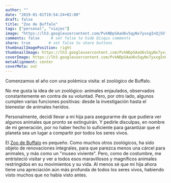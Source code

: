 ```yaml
---
author: ""
date: "2019-01-01T19:54:24+02:00"
draft: false
title: "Zoo de Buffalo"
tags: ["personal", "viajes"]
image: "https://lh3.googleusercontent.com/PvkNDpSAaU6v5qyNx7yxxgInQjShTMXXEWN3jsE3Mv1XP_LeWvLvJi4iXYNuWnqiXBrX1eVBiE_kkTo_QDjZUiNhpy4AIgd8EYLqkYB7cfzqoexlUJVuurKXwAHNt02lmYopAAwyUhU=w1920-h1080"
comments: false     # set false to hide Disqus comments
share: true        # set false to share buttons
thumbnailImagePosition: right
thumbnailImage: https://lh3.googleusercontent.com/PvkNDpSAaU6v5qyNx7yxxgInQjShTMXXEWN3jsE3Mv1XP_LeWvLvJi4iXYNuWnqiXBrX1eVBiE_kkTo_QDjZUiNhpy4AIgd8EYLqkYB7cfzqoexlUJVuurKXwAHNt02lmYopAAwyUhU=w1920-h1080
coverImage: https://lh3.googleusercontent.com/PvkNDpSAaU6v5qyNx7yxxgInQjShTMXXEWN3jsE3Mv1XP_LeWvLvJi4iXYNuWnqiXBrX1eVBiE_kkTo_QDjZUiNhpy4AIgd8EYLqkYB7cfzqoexlUJVuurKXwAHNt02lmYopAAwyUhU=w1920-h1080
metaAlignment: center
coverMeta: out
---
```


Comenzamos el año con una polémica visita: el zoológico de Buffalo.

<!--more-->

No me gusta la idea de un zoológico: animales enjaulados, observados constantemente en contra de su voluntad. Pero, por otro lado, algunos cumplen varias funciones positivas: desde la investigación hasta el bienestar de animales heridos.

Personalmente, decidí llevar a mi hija para asegurarme de que pudiera ver algunos animales que pronto se extinguirán. Y pedirle disculpas, en nombre de mi generación, por no haber hecho lo suficiente para garantizar que el planeta sea un lugar a compartir por todos los seres vivos.

El [Zoo de Buffalo](https://buffalozoo.org/) es pequeño. Como muchos otros zoológicos, ha sido objeto de renovaciones integrales, para que parezca menos una cárcel para animales, y más como un "museo viviente". Pero, como de costumbre, me entristeció visitar y ver a todos esos maravillosos y magníficos animales restringidos en su movimientos y su vida. Al menos sé que mi hija ahora tiene una apreciación aún más profunda de todos los seres vivos, habiendo visto muchos que no había visto antes.

<script src="https://cdn.jsdelivr.net/npm/publicalbum@latest/dist/pa-embed-player.min.js" async></script>
<div class="pa-embed-player" style="width:100%; height:480px; display:none;"
  data-link="https://photos.app.goo.gl/zhEYoFAV2JUfh2BY6"
  data-title="151 new photos by Jorge Cortell">
  <img data-src="https://lh3.googleusercontent.com/M16jD5h_t8UzZkH3khM1t2-2S6qQWVUG8Ds3eFxeeb9aS4srH-GpiNYi_D7IFjs7-jMhiuc13xX4TVWB-S0WfLXtsOVKCWp4kbppIxleU9fANEvwBbvtOPexNkChQyZ8vHlgOA5CMYw=w1920-h1080" src="" alt="" />
  <img data-src="https://lh3.googleusercontent.com/pEmRgEOCEAdVlVliblIDv9nrCWDbef5joEIXcm9La-tWQUBJoLfQOV3BNCivMP8FvNUYAw4xH0mVKxqFXWsEVPDIelu1xjulKT9Uvi9HgLXxgdZDkjA4lBLBp-K221aZu0tD1PWaS1c=w1920-h1080" src="" alt="" />
  <img data-src="https://lh3.googleusercontent.com/g0dx5WOAlXJD5jrTLC4vMz-tj3LDT-mtAe9uuzPoCiUCP6OgTJPLFhiC1Ka45KS7sgMLVj_QK2xVj6n4fOakId2em2Lhr7Hzl7IJbr_j45BvhQuOhbmv_HZxS0sTNYiydq6kbP9hXB8=w1920-h1080" src="" alt="" />
  <img data-src="https://lh3.googleusercontent.com/ijFlXcswkVNTtuq5hB8TL3cy7K4F20D6trG_yA2LaTaQiBMSZrTy2uYmDrGOuphrsjVYFyBcYqrUcXQd5Kq3egZ5uYtl5un5TkUiQCQLj3a7Z55zusKp1-Tbas40HgxKB5VcLB8987s=w1920-h1080" src="" alt="" />
  <img data-src="https://lh3.googleusercontent.com/uMhrBRhMH5ZqjJPi5C9qy_rBG7eCFlaGYwsHOEGEkCBOSAY3wtHSvO6Q0LUDvhA_iFBxUIbxXoVjlWkLg-W8xLmieH5chNC2kgJLDea-Goh5tKtrj0bpmJxvSnrJb2rumO12YozjJ7I=w1920-h1080" src="" alt="" />
  <img data-src="https://lh3.googleusercontent.com/Fm1ZzcgubY0zsfVUjGyDP3XAD9nXSGxZGd04Jb4azx35FnqjSAWS74f_Y5RLq7sj6vtzlha4cUhr7VDrLwv3UAkRnbRpxpzUUj6vriaF7-PaEJrSQjrJdl0gdyNIKszz-Gf8o1aNuao=w1920-h1080" src="" alt="" />
  <img data-src="https://lh3.googleusercontent.com/XOcP_wbPaZcjjNcGdbdTdlaPRZbKWSiAWkrC2xk-QPl9nplkzypJwY1IgEMca02szo-TCiJA38E04egLDHFPm4CxrgC006EOsxz-u9NP4G5orZfV-3CJDJ8CS4LGV-Es_ryMzb9DvqY=w1920-h1080" src="" alt="" />
  <img data-src="https://lh3.googleusercontent.com/rGopaW8tzTIhU7r0wi44xhpPY2wZaMLhrT3ehFG_cinPlh-PsqNWkcQlBKkeD9Wgw62T864hWHU_5tsz5jRZlOTyIUk4d2ojzz9rrEVfDjcrsTCPbAGcgjzNHPDitzL8OVX6883D80I=w1920-h1080" src="" alt="" />
  <img data-src="https://lh3.googleusercontent.com/fAklon5nsodSu451oikRR7VXPrNlUQlWsTGHmYS-BUkdCU0GZ_2tkMpc_wrsvJv3uNphmh3MvHjWwKrNa7vPinrZEdh3DDCi8FvT-vOxP8JY7BhzAU2gwwUa49C0g00ogRYW0gwRG9g=w1920-h1080" src="" alt="" />
  <img data-src="https://lh3.googleusercontent.com/yJu6PVaO8pWrv4UXqCpJdHC6-GKeBB-EmHjugNDC5prriNvZJMRuDwcXJOBjDOrkCxkaxfFJhluyVPuycq7gRGhu7mHbQ7vFusACYdGrx3Rekg-Xfwk-i8y5bxzmkDgB-NYBghE3fAM=w1920-h1080" src="" alt="" />
  <img data-src="https://lh3.googleusercontent.com/SW3JCVFrBTNZbFXRwJD1ksxybVEpCrSGOPTG_roAsLtvbHZ_5gs_QUcyiB6alrXsrfadbXs9oNa1Yp-VWrF_xs6Y9Zi3mCTBh-AdaUaA8fWJWNsfJkdRidz46nBZ2dDY7r-Is0QGQFc=w1920-h1080" src="" alt="" />
  <img data-src="https://lh3.googleusercontent.com/EpNabRgVbVyXFUBACbNCjUftw0IcSaXyqmvX8Dfe37MUlCmL1V52_vJlr-lkT8qZpI6bSAoKK1qjdff09H2EV3Ask7MerBubokZ2GffoTYdU0_SFCSbmlJQbgXQf-TmpADFD5iHJTMY=w1920-h1080" src="" alt="" />
  <img data-src="https://lh3.googleusercontent.com/xuzIAfvRiNqkQsjjRd-RrUFB3L11HvMmrADmhm0_AqDvw-nGXWKP6xGQO7XAuo1hE3JtLru6RpG1D728mLIaNgGejOUQEScAgtrACYzRwj3u77p3ikvXBT7UK0uhutw2PaqfeOsbzD4=w1920-h1080" src="" alt="" />
  <img data-src="https://lh3.googleusercontent.com/whIKJtKhmotdd_MdlA-lZoGbN2llJx6Hh3MdgiuSlHSP4n_PQXek9lFbatqJhzvlPgBxU8efXbpHzjKTMU_4BPxBnkHfROS8SatVAxC41Hmh1xP15fvAyf4xBpMVWlPsBQSp_Xyjtao=w1920-h1080" src="" alt="" />
  <img data-src="https://lh3.googleusercontent.com/cKXRiOKA5QoJL8MB90yrMsM0fOY7128yzG3cbCra3kNCk7EnbfzWMAJ2j5U7VbOSPMQMDZBwMY-zVgOKboizA2Y7HoWCwcdqTmBG1MzbOr1GoitsyawD2sDsNYgG0UICvZBGu1GOY_c=w1920-h1080" src="" alt="" />
  <img data-src="https://lh3.googleusercontent.com/sPiW2qd7jReoj88jE1_2SEyLXEYLGop54KXoUdoozYUa2iC2r-5_eMZhsSUY_tQsYMKR5LdTMcFQcZLR2GYlIRw8nljsnXxK8N15X1F10IDfjPB7XdzrUVlEreRpakktjExRODTTfKg=w1920-h1080" src="" alt="" />
  <img data-src="https://lh3.googleusercontent.com/gyrwEqML2HG083oOPp1YjJT00C_La4lmaSMF8Vy66BIDm4t44OiSUx0LO_bHgjHuCpI7ZYqr_bLz9REleATk-gCi_N51QVgwcCyE_YhjqBAZlczQvP2uhj4UOQnKMc1LS9MOomLQQ4M=w1920-h1080" src="" alt="" />
  <img data-src="https://lh3.googleusercontent.com/3zUXJkeHCDxO6dnNvhS450HQyDEPvjFm94uTGdigtbNWm6wS-ghCFA9063_gfVWYWlIc-C6o70UdEBfSzz0_N70ihchVHkC8z_OqJ4qPcIptPaKVX23e-UGZqlRfU1AB54MRmB_5aIU=w1920-h1080" src="" alt="" />
  <img data-src="https://lh3.googleusercontent.com/unETvLBXidnx9cyp3jP-UIFpFwAmh_SnyciWY9uR-zCGaduR2UFgpiH3FJwQuOB9tJz1rPgDFb6_eflzOIeLld2ykbnHVCKNgSNoSZe9K6oOSk1S1ZN9fHfwq0iPItXkpOnzbX-vYtw=w1920-h1080" src="" alt="" />
  <img data-src="https://lh3.googleusercontent.com/YmenmdVczND3asULISKmkIHUIglFnkVEN9txv_5GjpMHEn1V6EMeQ-iBh5pIvBBu8eSWGTctM4h64MHWIKu152C9a_9S5upYh-oEygZJ3Q_kUirzrcNP_f26pq41VWqTb4hslxZCbOs=w1920-h1080" src="" alt="" />
  <img data-src="https://lh3.googleusercontent.com/xptF4x8ABi-juwiZOB8leOxk7GrWWVZXbTcpnjste7A0SjSqf-4RHDNrxO1ZHEQwn7sjUcYkh8HHM3ThxVHBw-xnv2McByyDVXCaNnuJbh9PXl3umH9KMVa31nTQOaQW5APMIhr9orw=w1920-h1080" src="" alt="" />
  <img data-src="https://lh3.googleusercontent.com/jVmR8V3y7IUiRUoC86rkYp1kjfJJ-dMH4AM0JWO1GohkQyzWqVmMCGuznEjmPVNjGVw--n2lL-3ZUbzG_98Obk1wmhRX87m-TEBYQkh6G2pQi60ExSbsH_f9sYxVudFmVf_4IBKmnkI=w1920-h1080" src="" alt="" />
  <img data-src="https://lh3.googleusercontent.com/Rf1vFyFESr7ryxe7T228vE3uT61aPd1hjsIwSJVwX4KunxgKLllLOwYnM8ZcmscUGSI0-utaXY3Hb1n3FkIXBJcr8poWsLl2ASuTlYtHssCsLOn2McXA_Coq_RiqPCJfbeD28siOZRE=w1920-h1080" src="" alt="" />
  <img data-src="https://lh3.googleusercontent.com/IXGXu6mQhugIDuBp4IH89_gLs4mLgFivrGkcL8d4JKWmMM42UzrhHCT-QBSbTWUaAmzUXl5uMR2jeLPT5f6lQe3yw0R7ry8DUiIusbbRRG1GF3vKnJ79F8zDmjn5GOn6Xc9_QWyxpWs=w1920-h1080" src="" alt="" />
  <img data-src="https://lh3.googleusercontent.com/e5w8Uk9cTd02ck2UI6isryLNbxxWqyxg5zw-1xWz3irlDOT-3G_SwUMVBp2TaJRf9SwpXlJJZ2NDk2doeljffI1p1KHGCRycZy3jsFpqagDDV3Y_hohtSmSHu_bHSbVQsXzc_1LQTcg=w1920-h1080" src="" alt="" />
  <img data-src="https://lh3.googleusercontent.com/CoFBfdVkGNTUnIyCXHEfSsUaCqVASPpqfSZ_7UJ9xwSlQfxZu0FEvcboefN2-HyiOlV5HwzmF9L-E6AlX2sOp3OADTkTqRLjj_Go1rqiJu7Le-nogEi9VZtS2MT81mz8TcD9wdIT-qQ=w1920-h1080" src="" alt="" />
  <img data-src="https://lh3.googleusercontent.com/MrnSkD87KltQfLrsRCAeJy1T-55kNlW9O_1GBMVSI8KOEkL--_HtHWXvzXoE-gnux7IjiPPu07VWo4W-Ie9dDV_XKWLIUkYRNHOkKDGgTralRt1k5JBmwdEJD8mi-Fd2yQiAxffx3ZM=w1920-h1080" src="" alt="" />
  <img data-src="https://lh3.googleusercontent.com/H1BjvZhrFY_kHmT_Ey6IhyX_JyNi8ndvHHu_tm4kaAG8CqS5Gie5hxTOYsZWtbxdHK47KE1awcKFyhc7Qj1Rn589Ct5wzUGEtzE0DwBxpEJcxUKJH5o18vu3Zys9ls42_DW6jqR8arw=w1920-h1080" src="" alt="" />
  <img data-src="https://lh3.googleusercontent.com/uiFybg-xtNBWV7qjz6fFNmdvOwkivPuv-Aa6zyGovYKmClAxiG_f18GAKhhiVfnCk80WWAJ6ylrxr6AUoz_1bD24KorbCxvIG0vnDEGbo68gG3NtrNQgaPUZgKDSF9flK8TXhkL8MSs=w1920-h1080" src="" alt="" />
  <img data-src="https://lh3.googleusercontent.com/n7pyeFfMt-IRU88Eaj9aGHz0zTme4B6BQKJWcNFHNyr9CwYpFX8jIl3gnuvm4o3RTg-5AIKdF-s8K0H04zsEvZdHHuMGWtghRZ2tT9Wetr8zo06Cc9w4IFjM4TERd29zMJ6kvwwmVN8=w1920-h1080" src="" alt="" />
  <img data-src="https://lh3.googleusercontent.com/pVLeavaW9KRXhTitTAVJ8YnmLM6xmup0tmDplhm4pH1sSbYhuD9b8TtWebkDYX3zs4mnKVTRqdeJXlWlyFttagBIBcm9K71jqkUA2h9y2xaqs-byGyRhSc1hGh9aiaBZg57H7ACHK-k=w1920-h1080" src="" alt="" />
  <img data-src="https://lh3.googleusercontent.com/nTy4lAZDUSrxHSVm4YmN7SdhBw3SE-9R26YDPXqXRfI2izZuIZzeUptwK3phFg5gU446krSkvJP-Io69-xaxK1LodHfnstNXJnyMbWqSbSjkmFkGGaaFCgHU5DNR3Xx03imaX27GPeI=w1920-h1080" src="" alt="" />
  <img data-src="https://lh3.googleusercontent.com/5Y1W2486a-SZl8P-33iR25sz112rgZOyHq-1q_izWB_kdnRLnDUPYGfaFob7MZlRIa2GZjot0bQDnSAG6pGyqdlWTXlsoIw8rFJimrq-7KERgwkpopR1YhFzhYLSYXO0vxeesOlzyrE=w1920-h1080" src="" alt="" />
  <img data-src="https://lh3.googleusercontent.com/1DIRorCyVJfUnY_ul6vlQzpobIlkdpGcxa2V-29CSblRmyflYx6uuNmtXeBSVK_w0CTEjyRqWkE-6uHBuXxMDV1PXLUYxjYZLS0n_pCfu-st-IC3CaoLEEe7r8s86PDN5xF5lLGvM8o=w1920-h1080" src="" alt="" />
  <img data-src="https://lh3.googleusercontent.com/Qj4HzhZP_3bCQvsCgeceKzy-PhQLOI0soVpqA5wnIM0_Cf1oPU3FFDNGL8nWH1zKdUf9_O4z3pTcwE6044BThR_LB6iN1992Y-gkG5OEz9_LYIB0hqdEEu7N8XaB-iBiF3a41_MqPa8=w1920-h1080" src="" alt="" />
  <img data-src="https://lh3.googleusercontent.com/9UiStoK5OOIfPCVcqcc3TNaacxpjm-078RxUaZWLTQz8oA_64qSeUUx_MXG9Pb_LHxTp9OoMFk7fw1jbR4PB6ZwdMGAuRfDOW3kpZWqc0v03YZZH6K0Urq_gPBCPoPqWOKnKidnzJjQ=w1920-h1080" src="" alt="" />
  <img data-src="https://lh3.googleusercontent.com/0fWyQP_m7px_Bd1iOWiV6-lJrmbD3I_cwq057it6Nf5IyhmW5pmNMjPUIl_g79vOJs5JfINARGJSZ_lwsUlbbO_hFTEseBT8xkwV-FQu-5hWdZ_40CTcZczqOkfHam7kAeBBAkKgtCY=w1920-h1080" src="" alt="" />
  <img data-src="https://lh3.googleusercontent.com/YZbOp1H3Fq1IYZaPWBMhBiwyUXYsBCjqb-e9DCMZn91usyJK1bx2JMVh48Sf0OOpCPYTytF5_vmHlCHdlATjx_bCxNhSg6rhBPiqPEWG_DKUdePLTF8vqZwpzDXTUQWyQLpOAJ62mSY=w1920-h1080" src="" alt="" />
  <img data-src="https://lh3.googleusercontent.com/VAryjrTHVgXXfiZgQMDIh8cIj853Kkq-W7x_4kuHmNb05i2SeF_FJaQNM2aV_4QfYOtyjDgREZTExXDSaE5QjIQiEhRfacI8G0gg8Qvwpm4CS4GAeCbH6CiTgusOhYOeamRbRFSjMRU=w1920-h1080" src="" alt="" />
  <img data-src="https://lh3.googleusercontent.com/UTQJxvExyeP880CAGmzUuvs9oEBDXIDAdVineB-p7lUSFoZ1FAPtwQznnv8C1_9yrlcpvYRW5H5vWyfg_-DdOV5JdBGDRI3_Q9KRuvIl9Sb_sdNua8T3rqRmt6lcD8Lf7ZEQLCy2WqU=w1920-h1080" src="" alt="" />
  <img data-src="https://lh3.googleusercontent.com/Q9gN1Igrs7q0gF69dbJo5AbqBdFIIGDV3-7zTaPQaSDRa-UDPetJUDDUXkFQsQGmhGPgOnbfU56EXPsYJyvGZmV9vxdoyepLEsSlDDn_Xd51MRENOz13axDtlouNhLrTTT9IULiCKFY=w1920-h1080" src="" alt="" />
  <img data-src="https://lh3.googleusercontent.com/YZe5k2Du2NH-SQIDnaGnbeAE_SaSmRs_9doywGa4_vFxlgPJSHhsqCqrSn28eee_SUt6WG3WRqceo9SpAttClMGtGbEn5jkNVaw1rWU4A-hh8sSV5F2Sis000osBEQCFVz8MUYJPeuY=w1920-h1080" src="" alt="" />
  <img data-src="https://lh3.googleusercontent.com/2aAik5gnqEHEAit8FzCewrpcWopZ9wBkSpfakusAj57_N1dIuVbCon9_hMFyoM0bAjRhQtw1FMpc6fXRXz0YhObSej_kANDjVE_QDChS23_eNpUX-W1K1YPbYuYgfLsGCVvrMEUSXiA=w1920-h1080" src="" alt="" />
  <img data-src="https://lh3.googleusercontent.com/FfDlqGRH_i7Z8nXfUwZziWZ0NZZ6MDZlK9akiAt6iVN4frEqfvWen-KnT4EgkhMHq36nGNyhRTN5Cgu-oKvfeN-iKGe-cJZ4PZdl8TBuGcYcoctp2egkD7WX8sJxcbEQsNeTaIxNa4A=w1920-h1080" src="" alt="" />
  <img data-src="https://lh3.googleusercontent.com/Ie2aZuHzVMDiWfSOGXq9nWKFf-fIdpYP4KgHEnNlsJCoQMbey883EByrj6Z9HqHzd-gdiSHMYL6DCsz9BTyOzt0z4IzrqLdPwRhuE8_vqZpUhYR6YFhEu8KrADsioBuhrYmBqW8wvYo=w1920-h1080" src="" alt="" />
  <img data-src="https://lh3.googleusercontent.com/0RzL_mHixbVUmJmpdGdYOkn_NDlmPy5aH2HAZmL-_0weicqBQh3NDd7xzphpRSFG1qllc2bbcZwiCrfq56tUnKM3oD7meUZqhrj2JJxC_M9IqWsrUI3SQPGXh_3m1fwKKGqpVZ977qg=w1920-h1080" src="" alt="" />
  <img data-src="https://lh3.googleusercontent.com/bVGaALhKxcFLdEeC0RsR4nq8nwyaAynmA4zRTFWVhWWYic5dCsyhCduqkouKfrhHGyqV2mBd3brI6zzHhxmj8Xpr-Ff7USPtLxg_MkOAq7x4OCyD_SwE10t198b_lyFFOAg_GnbjZWw=w1920-h1080" src="" alt="" />
  <img data-src="https://lh3.googleusercontent.com/2uQQx45--e96ytU6K7dqMarPRPQjvqsZvktkgfybQjI4mVtS_n8LBNAHOMFeiBKxEjP3_nBs-vDBHf5FTORuLISH5w-w9uFLTCdOWYX0yj9d1SY5RqtYDaOcTJRPNj4Lb3zNg9RDlsU=w1920-h1080" src="" alt="" />
  <img data-src="https://lh3.googleusercontent.com/zKsvCNLbG2Xp6JGNjBvIQj9x0Djyqrcp3oNU9WM-Pp_9uUCrpIq00a6oVacbMmcCdXyGfiVKXGuVzpVyjax6OGs2t-ZlA_mU3AXXnC-QYX9yW5nq5w8yd6USEIatv6Gzkyy-AIBn5qQ=w1920-h1080" src="" alt="" />
  <img data-src="https://lh3.googleusercontent.com/J0wSmhjtCgBVZluzd0ePE9rtxoBsU30ryua8FkSOUK7zob4uHcyzvpXwlL4pfK_thHoYf-iECHFQs5EnLZE2YuCZGAVB6HHM6Wt0okBwzzfuCwnBjY018UdjLoz1Ene85QubfzOEfzE=w1920-h1080" src="" alt="" />
  <img data-src="https://lh3.googleusercontent.com/kqVkpw5zaYtjpVZEl_sh97ytMesl8uXyBQQWUn_5IOJU_VK5iflj9Ch4rz5Xxyq7bJEuWu1pJztBtbFF8ANeKGAeG8IkBfTHpu-9BP8GRwc98_6w6ibTakk_aZDiDn6gZxqXEcqDL-M=w1920-h1080" src="" alt="" />
  <img data-src="https://lh3.googleusercontent.com/7E5qa5Vg_FXJJ-ZaYWbR4LZFQVtLty8Z0sROBz7EzMdzStzUHtCT6eHOVqHneSibNwdGhlSOxFCLuaB1XD8vLzfVtvo0Nivb5jEmRF0PG3YF1nwrtIkZrD9BiWTeLSwS8VvuEbk3LRc=w1920-h1080" src="" alt="" />
  <img data-src="https://lh3.googleusercontent.com/7Im_wZUgjJfcoYyhq-kx6fC9RSDqwxLzUjlzrxNbC0aZtKYoAm73stw5Lve6wqxiNsOhPWyzW8HUqhiil7oUKIC5HwWiCmIYNnI8qxl1MoLtwrltP8BrnUJ8NcKhooMM-IGgRUW0MGY=w1920-h1080" src="" alt="" />
  <img data-src="https://lh3.googleusercontent.com/laQ-02I4NTUS8hyUfjYbhhRssX8rhlWm7rCP2CaDghZE17iQXGVY8VkgD3X9WRuOZcrpnfLftZh-3mZpM7OwlA4bgCoPyhTWrXm6pMSRpcAxvE2wOi7NVJ7c8xWM0AKwcLEvGfy13JU=w1920-h1080" src="" alt="" />
  <img data-src="https://lh3.googleusercontent.com/ZqElWnxtYOclpegVkUN-U0dcZLtZCP_8JUToFjugziRNaa6xAINwuHkItowYfQF0O1zpXNOTwnNiZQB1zSjD64tTwuw0gu2nEiuSpHaVtsUkDuLw9LSkLqnMCZdoTUmj0VjqA_o72Lc=w1920-h1080" src="" alt="" />
  <img data-src="https://lh3.googleusercontent.com/REVTmdPrSRr_ewKF-G7Jv76XR9D1g8vlf3zNeiC0jHWAlXIvcZSaCWthKkE1nZeQswwq7G0mhkkkw0jR9RgQ8Zi27EgBbROZeNWgGzLl2f_4BANuGp26qTtJ-8a1-DaCV4ah0FuygwE=w1920-h1080" src="" alt="" />
  <img data-src="https://lh3.googleusercontent.com/pxvsITrsL0K1CPw18KGiZPkc-XP9BKHOJ286RIc4PXFu1JQm-wvOwJGDQl_qs168rtEZ1RnDT0td83u5GIzPXK_258yfZtlnDsniZacPP8Jvbq6NZ_sKvILUyKE3ttJNIyvwG199xeQ=w1920-h1080" src="" alt="" />
  <img data-src="https://lh3.googleusercontent.com/6ch9lDM13vCS4QLjurJMc7aSL7RQmOypKZRnTufHjL6fH_JMMzF9X4DDwg8uIXAttYj1HBoS4qZOdhzKQC5VCZ3mhHHBopqukGEhoNxKEl1W3Ih94uFgWiYcZnj5wlpc_soObWCZOGU=w1920-h1080" src="" alt="" />
  <img data-src="https://lh3.googleusercontent.com/tMd-V3qu_y1aLqE4wG0pPlBgNCNY_ZvXwDdtGC3GakJ8DtX63LkRVqjAl_Y9-4uEMu_b-aTUU8mLOWwKEErhvbSbARwSGg9_PZFgq0zoW07UzgRLUvhPxxMVMSljMjQo-aO8We3wo2o=w1920-h1080" src="" alt="" />
  <img data-src="https://lh3.googleusercontent.com/dvUsMGk83E22rRmGVlWHWrmgvcWr0hhC5wxOw8VOT2i8g6JscfX4CtgE39z84rGreQi9iJgA5pai-UIS4TKDDwlUhMkcFlv7gPM-wzDnW6GR_t6tA8gKe-xM6OBxdcG802z90m3LfdY=w1920-h1080" src="" alt="" />
  <img data-src="https://lh3.googleusercontent.com/n-JtAkEm4pUSzPXKfvO9hZjmseK8VEjIkjMN-BK65oNBSDAuKMO9Rrwh-nHpcLZDLb7Vhgv3IPcYqdzhQg2MT9ABhljhMx0LYtZQiv5gi0OQboAlvp8rJg37TPeOiLFPw_GZ2kJq1Ow=w1920-h1080" src="" alt="" />
  <img data-src="https://lh3.googleusercontent.com/mNOdf0dUY7b_BA5YyMAmF4lEMjj34dGLUgV_bu77fZRPeW4kJ9WxFBOGtbfSxR3UxKI70OJtIMfhMqArmVOFxUubrgslQ3HXXU_u_Wk4kNInh8jWO53w-0S9nc6CIvPSeVA_3tG5L8U=w1920-h1080" src="" alt="" />
  <img data-src="https://lh3.googleusercontent.com/Y66Do0covgKTNZsh0SKWXsSIeLf_o_O3BlDNUJF0GxwO8C3VWf1h1nWNv9SA_0xuNFBv0OqGiB-R4Itr40xejQg7BzU9Ugejil59gpVbDvMCO_oLgaPXjpdl_WIqWG_VsrJlH8uNXow=w1920-h1080" src="" alt="" />
  <img data-src="https://lh3.googleusercontent.com/9KPMspudddWyCtTApHqPG3MTw7VJEoAUtwwRxma_A1sFI4O7vhUY7CiEVLx2ca-FB7OKuv_HXPN8s1ROrFkuaET4i__2aGzAyrFlrcbWw3_amhFLKjYLbStz7c9UnpH8LFRSqgDb7OU=w1920-h1080" src="" alt="" />
  <img data-src="https://lh3.googleusercontent.com/9QWr7yhA3dehiLV9SgSmLMvfhDHO_IhHDwb7gagxDHIbPUuUKvAizix6vJlW169wYW95a2DqBln0m701GTxyryIJF2RBxSm5QHO5KsFue3c-K8JLVQKS5UIPC877HInBwuSudFE4B_4=w1920-h1080" src="" alt="" />
  <img data-src="https://lh3.googleusercontent.com/B6f30m4chNv_Bi9txQcHeeO1U04Qc4Z1xWQsZk2mOA424HcoXzPmyN5gXbuBhtrklJHQRM6HuyWFd4CErz3MNnZVQVDND57BJTozb0qWwVVA-mOss2-2MNUhR7ACaWYx3gtf_3ySxrc=w1920-h1080" src="" alt="" />
  <img data-src="https://lh3.googleusercontent.com/h4nHS5w0en5Mw7IEDUUMJVHAUW8w-iIV2YWT6pTEFZjMYT_gHuC4Zb9czN7Os1ybRLE8cjl5va2pG0hR5FWNwc3pjvdVuJ0TLyT5aCd8RNNgxApLImAxkOMC7W9k71LmcsqKgFCoufE=w1920-h1080" src="" alt="" />
  <img data-src="https://lh3.googleusercontent.com/Jd3e4B2OZNkayRy86qz7zUM7ULrT3SbHUvAnYPKx8WzHFcVavA_ZsSMpYLfO5ROgWp70QUvo60FoNLXs3SrRx-hm6EqSDmiFpHa9wPSaXaWe1nD_1TZX1OEaX1xQY7Gj19PvL0T1niI=w1920-h1080" src="" alt="" />
  <img data-src="https://lh3.googleusercontent.com/mhmgAZJGWJLswe0rPI2oEOkex5iw75MkrLMW2auI8GOxoaM1mJARBrPZTmists-aFmfRkX3zg7P0EYkxBMdINO8RTFr8Ex9M-rF85IwZF1AM_ozGwe2wxw6215vJ3TDG9hLz9iFvglY=w1920-h1080" src="" alt="" />
  <img data-src="https://lh3.googleusercontent.com/0yGXxaYTCoUIgoON9muh4vSob4USiIVVCCloelkovOSlHUMXt38GMA72zOxsNBK9nTk4Y2xrjmLUxsG9p4aQMU5RmANiI1q8_nLu1ogk5MWvURbYxkfd6rSz3B_wCrIqMcvb2UeOuTY=w1920-h1080" src="" alt="" />
  <img data-src="https://lh3.googleusercontent.com/oNj7zaUq8phJ1MONZfvxYrTnnZc4L7bi_KnIQSHvsAFHogC-yKSJS7d0E_Mmb8Uuahwe8BNbLxGRm92heJSyI27Yt7srD0LwsCwXbJz2RuO4WE0mCZT2aIqioOwjk83Jpb0p5-9vS9Q=w1920-h1080" src="" alt="" />
  <img data-src="https://lh3.googleusercontent.com/AFBJBwuFs26lmoNkVLotGunOX1jlPSxXf2f1CVN4FYht-4PHgPuzBL4nV4dg227Kjnde0Zuf1sdx3Q94y8aSNLRvb6x_a_5ZE0KQjodwvO4o3O1o66_ThHkmOptpp897ypoiwnQzl7A=w1920-h1080" src="" alt="" />
  <img data-src="https://lh3.googleusercontent.com/ROdRKI5WexAx3kRZ4ktYggjukI8YoZQ0lxMCv56wmuEKrW4Ov00xDAUo0dxndCdVpwBZPmIYnu-BkkR6El8lDfqVlXo7WMwVaPTXCrGSOa4ddk9MxHRTZ6YyN2VTvciptQqusLwldX0=w1920-h1080" src="" alt="" />
  <img data-src="https://lh3.googleusercontent.com/UQjYRyCv51QbhKd4Pg24Yfe07HZRwbbPaCjLp31GWGcJwQTQPP4QfPDC7zju4vdMPsWNWGSpW4yxlvXEaVH_G90T-9sCGIVJd0l428rGIzjgLsgjF9sT6Zh-8J0Mwfot0kZlK8iAWbc=w1920-h1080" src="" alt="" />
  <img data-src="https://lh3.googleusercontent.com/rR9VgFsTpxveilTsDXS5wNbCHFVklbPqXu7RGEY9Daua42ux5pJ60g4wy-usCJl95Life82HTYKq80YtoQB8DovV6g0RTGYY6CTjCapy-Z_k04jgMthWTQHN0_Zm1G9XntEU4Pn6dak=w1920-h1080" src="" alt="" />
  <img data-src="https://lh3.googleusercontent.com/vAxHgCEsD6zLfSXhv88GMhSJOFVgbUSjhEXcII_zKRcVuqyShSbw737h_UK1kZfjzUQVEaAWRGUsd8EsfyROzkNx55gzHALfgVWwoFgt90-IS3XFKmTZCCaCCsSw4kPb2iIdbbJiRz0=w1920-h1080" src="" alt="" />
  <img data-src="https://lh3.googleusercontent.com/hd_JCuPbS8n00zu__wk7e2Zq8Wh0wk1PTqBpqGifGBc6Cts-6oPY9PSVHbw7D5I_Fhk70ZLYuIXfZKtMQWpctA6-Tizz-1rV0IV87eW4TfVQo0VsWEP1v6PxjXlaV_DjXOepc7hSoVw=w1920-h1080" src="" alt="" />
  <img data-src="https://lh3.googleusercontent.com/Th-XSsGUXVe-mitxsyOJm6yMCO9njREeG5Loxi84Fcy0FkEQUh8kWBA3PUi6RvifKUPEft9pqjOoEqoGkrXa9Af1i88kk0su5Ysd2xVfObQcLhqdxaMGKOHfSNIXqtcJ6dZKBn2qPkA=w1920-h1080" src="" alt="" />
  <img data-src="https://lh3.googleusercontent.com/Raqg5vSiFUF0jBFh3CqzOzhWQBGCF0AClorE_bOHeppwbrs9yRCopLfTZtYi-RThbJlYzbKKZ0NMhmKhz8Tz060c50s31l4Ua_UwNpaXYGBEaHKYqHit2bc_MhTREVsoFAjRCvKk-VU=w1920-h1080" src="" alt="" />
  <img data-src="https://lh3.googleusercontent.com/RVaEssrZJbU_UIQWYc5As__eQ1CH7TWoEBCo1wNUVChWoPFbAhlr0iQljWAc5NRMSrFrMHTL9L4OshpQZjk2zlw3YD6o1snLDyckG2XUy7qP2Rdq2iePZ_Met1diG8ycZF6_QvJvgdA=w1920-h1080" src="" alt="" />
  <img data-src="https://lh3.googleusercontent.com/gbur4ZEXXkWEPN9NFZdx5kGTymAQSNyiMZ4TWczDSUdRMhsNfrBnTyo4_BPlNMfN0o5C6tVzJSvx0xsmn5o3jcSmQaIRiF_sDCBGuyBNjdQ9ZuJ1tQxNXRZ05At-oWpynOv4P7So1I8=w1920-h1080" src="" alt="" />
  <img data-src="https://lh3.googleusercontent.com/-ZbmxUwl6xJ8odD7Va6kzWdwl9d814ZKPxdQaEs5tQgopbAoDgxDTeH5afdFPPVlwyxFtom3li61KONVb885SRI6P0NmOW4EAL8gamiH_eW5KQE6U3ieNyfrmpc4Rm-kKLnjQlOcpbk=w1920-h1080" src="" alt="" />
  <img data-src="https://lh3.googleusercontent.com/NwaJE-4QArQyJLajiIFiJZSIo2WFgCNz7nEnxTVA5kz_92TD-R95jpo_uRnMjQA5z8KoOGbRC0HIEj0ch6UNpFhkIw86mZer-8uKYwp8vZBbhuy4-RJwuAkP0phxmpChc1dzOcThE-Q=w1920-h1080" src="" alt="" />
  <img data-src="https://lh3.googleusercontent.com/0vA_d6yq0APlMfSe7Upw4klE5pnUD-NKLnMvYMd2GUkTJWVEo1bDYYVCZBFGr3LtenUBY3YXedwcnFDFUfE2nGR80iLqF5WHPHH1Cg3LWbAOfFoGxphjQH4Jw6zNA7rhhh0qkr2rpJ0=w1920-h1080" src="" alt="" />
  <img data-src="https://lh3.googleusercontent.com/80TFchrOJUahizkUZlX0znAij84zTHtyvY9r73mYxqjvnBR8iLaq93Xm9y-SRYm36hR3b0HGf4L7jT6zop1E9DM3BHWGUc3IzG01MXTr35REO2NvjxOU5nnvx2_H-tBK89rg9JcTZqk=w1920-h1080" src="" alt="" />
  <img data-src="https://lh3.googleusercontent.com/eM_fy-SdUUsjVf-KS4rvgnOPCMz819JiBwoZOwRxTKTC_Tmekez6GTs6nmXa6sv5XjL2Xx3jm29hdAFImuS3ZOtGMPQ3wIJH5r3F-KQld0RHUCSpmTZ3mcbgUbfQEAyqR4-tQM45260=w1920-h1080" src="" alt="" />
  <img data-src="https://lh3.googleusercontent.com/j0Ch_6kYGs-IkSwjZ8gfwb6PA_QfGFgmWQ33aD2XJSzcc8lxUqSB9MPho5Agn_VS6kvUPcYFOy20pqnkjTxLeqw3tMyrIbpgr2rY3KfYdv-QDJrEWVHNZxSv3OA5aUet_k3NaDWP4TE=w1920-h1080" src="" alt="" />
  <img data-src="https://lh3.googleusercontent.com/0ETzIdFfKadidg4DTOmVVLHwH3mgaudCERLkrnlJ0Y9wQ7A1_3qzsKf60zDjnNXr4bnGGdTpF4bN1u4paNjiUUlvCqOEB_onjHx7DIVGpk9B59yOpeEEZHDHVEsMa06DF0cfjam7avQ=w1920-h1080" src="" alt="" />
  <img data-src="https://lh3.googleusercontent.com/np4bsvyvWan0bF0BiCFRzWKEv5rZAVK3oGbK3wDjnBWA1v3If9x0uWlgjuFDxCmDaOdRuNOsXWLLlCFDheD0TWo1uv8vR8A67FvKvbszbDb03iewJncRBWjgDRNSc8f2y9gXdbjLzgw=w1920-h1080" src="" alt="" />
  <img data-src="https://lh3.googleusercontent.com/-b1yjPfVL377MTUsl18WN1neFdm5tKwc1AJtk2udMT49s6IjnenQ-BmtSAcauuwbAzSC3chr0t8U9yZcDli3LR_8Wd4RkPsi7tUK1Z-DVCHCLsGqJYyA9sl2aux7WddnF-gj0BlJFKU=w1920-h1080" src="" alt="" />
  <img data-src="https://lh3.googleusercontent.com/SShNmaUkmT_xE0KkF7uYvkBiNeF7H8yVSK8azrDxCES_pUFRIGuX0QgmWI0wayJsNddC0WbYkg7H-RQONmLKSCzvDvW6r-D3SsWM7nqS-F1LYlDXawtZwjgVkpGCtSj6hoT4urK1HRI=w1920-h1080" src="" alt="" />
  <img data-src="https://lh3.googleusercontent.com/vsD63PcXPoW0qcuVVCnA42j9y0DOjzFNiiO5MHuaLHtChlWm47bm6jtiLw0GKcqHabvLuJEWiSagh971L2_ODBjd4IfMnmbHY_DB0uaN1B2Ct5amyIklaWJPalnYuVYPzxgeDZv0zWE=w1920-h1080" src="" alt="" />
  <img data-src="https://lh3.googleusercontent.com/lMjkFeTPru1eU7xmy5ys9aecuezUSMppeRsibNMbt6PVG1ABgtW1lkurJZ03ai7HX2ZY1EFTdXafpcDlN568Re3aGguqGKovIc053RItPFSiz4qJnyv61Secyc_HqBcN7-rebihCREo=w1920-h1080" src="" alt="" />
  <img data-src="https://lh3.googleusercontent.com/lveAerNhIaTjt618fD6j2B2yw3ewItIVB_YUYna9mj3LY_HcKdi5vqIZSHA8_h939rWWbBYn1hIQzC93kxCsUDi3yx0HDh2x1i23ldrbBHUzcgukrO02abuGe5FaDcnP_G2IEGiW0eY=w1920-h1080" src="" alt="" />
  <img data-src="https://lh3.googleusercontent.com/xI5z5FJQHhwdUVc2w3kwTClsGL51r5KEmrIEEmDq4QAxyexwNCTNprtXgCqvIAEBWimwDrD7ZhvgeEM6qvkGIRZ0bVUo9wvaHEPaPfcd8Qoym8QCkGQCqIPUtDOTOzsGMNY9V7DnFTw=w1920-h1080" src="" alt="" />
  <img data-src="https://lh3.googleusercontent.com/9YcXSLqI9NgGhME-I7Le561LWcIBzlf2sEWTprRb46XNHrH58IzY1p85Hg0WleXY1i0RKC_LFA3tciTlbcnkjPsHbEQRpWovkeMcsTvnCHWXagtGI9nW1MSF0XGJE5muMeoDTfnTods=w1920-h1080" src="" alt="" />
  <img data-src="https://lh3.googleusercontent.com/JRwXzlPne1hJC-dG0Iz9TUmqX6cBBAGIiHk59jDrY8Qex02rDkXCeF5G-q0kfB6Wc6kQuLPXKywWZLYhrGxtnYsrlFU81Vx5aICgAXh2UXkLTtubQAB9Vbnf887Al30Jd75Dr7-lBek=w1920-h1080" src="" alt="" />
  <img data-src="https://lh3.googleusercontent.com/nhY0OwEVRmzt2mw9JBCdv0fy2E82DYqq0EcRqg3rqORLMqlCON2Q5neqjP4sortGBbfrdS7isFTCfCJuDgYjgR9klTUhOFOVpzIZW1IsLASkbGPWaVodS8rGhssYNbMpGBlSengoetw=w1920-h1080" src="" alt="" />
  <img data-src="https://lh3.googleusercontent.com/QfYMPeXPbKjhOS0SzuOu01iV6gEi7W_7eyBmFQN27W-wnDXLDVaqrPgFWsmXX5wPOqKOT1-9cOTazEbg2InQW6Y-rBLQITPCbhVh8TaADBVYUKOIxbhTRaVkL32bp0WS6HIoFgIizIs=w1920-h1080" src="" alt="" />
  <img data-src="https://lh3.googleusercontent.com/WQdcb9XuB1wwapF9EzDSORnEMixbXTrh7z4lL-B1caZ1qMXr-C6GEIapzr-Lzb19EBTGB4q5gzVMQh9U3TLRDtcRnFMEjQdI1p0Hqu71PUyG_oXmKhZYEllxSG2o5tiZEnWAFpZc7FA=w1920-h1080" src="" alt="" />
  <img data-src="https://lh3.googleusercontent.com/iqAhazJu_ARlhCWGsFpaNq6zoWvqYqjmUoCsvCfFtTRoUeBg1MWlbsoizvVKYHgaeSlf9Yh2bR5bWm4QAbfH4F7T5PH1uA6YUhqYWJ43wWHW15DylWa9RKrHiPadRLp88g7Bu5WVSxk=w1920-h1080" src="" alt="" />
  <img data-src="https://lh3.googleusercontent.com/mA7wIpMDGYEQ15O5vXtgWNoGEColOP0czlmETpKuzvR67lGeHflFTNyOZt5NYFQGIhUe728Yj7rLIG1WloQTBOvyqc5w9DEmkbp-Ud602GSrJgDrRr54Hlz5NkLq3JBmziW3W35osXg=w1920-h1080" src="" alt="" />
  <img data-src="https://lh3.googleusercontent.com/FFmTwWKHR5Cuw0a_W8jb3PRmNWyPl_QoUTsMWB4WVlZi7xqgUlgGMxrGgaZ_n0AOkp0WtVU6K4kRsqZ_wXQZtolkuzM4KAZoCT3YmLBexghw9qtOguxDrHiH1ZVeDEJiJXM1dkq_nlM=w1920-h1080" src="" alt="" />
  <img data-src="https://lh3.googleusercontent.com/_-BSyxrr5fSQxDxE61ZlSkOzJn6dLfx9_wQid2q9fHG5T96XOlikyFQt6SWS3YjkqHVEh2hWOPLOrdlKMOolptcTxx8piQ6rxmTtrmCmvMXz0ame1UU2ov_K5T-_aeWPSvjXUM2Gm70=w1920-h1080" src="" alt="" />
  <img data-src="https://lh3.googleusercontent.com/EoNhG4_Hm2reFIU45FgdEg_wtsjjFv6aI9mHlRkk1cKusJesSSd6KFu3mxx37ZWABJBHO6kVp0qOXDdtJgIYS7TwewVqjSokQcSB3LTUIOJ2L1WQ8L4eMhFEkF9Giv3F_r1tReiMK8c=w1920-h1080" src="" alt="" />
  <img data-src="https://lh3.googleusercontent.com/hqodESaN7RMF-UKSMReG0KaaWNUtoiD9HOGRquSS1IwveZQPZxI-a2a-WPKii2f-eMGCS8t9822uuoHdi-cBORN0XAXWh2kFk-eUm9_uuolLuaL5kJK6Qr9_HGEaYhsXN-zYJqbKtZU=w1920-h1080" src="" alt="" />
  <img data-src="https://lh3.googleusercontent.com/I2j_ZccJcLQH9jnRlmAQ4HqLYImNkMDSYtLmby2nq8nGEWNjMyiTQEiz6TFDiGCrlytgNsfF9eSPydI3cpOLefiRAUOZjdRrXX4KNBkGgWhPzrm-TZOJvIxJeGBWsYG6aqdf3zd5RLA=w1920-h1080" src="" alt="" />
  <img data-src="https://lh3.googleusercontent.com/tA-W-blFKbAiSxkdh9a_s0E1lH7JOA4dU7TA1wAzjyf97n6-UY8RRH2TJne3BYWxGzGlZFLGL4vZiUI0_FXY6HiL6u2ElEmYCTEsQeLBlpjb4W4A2_RSQI-cdQyFwU753T7X-jAnr4Q=w1920-h1080" src="" alt="" />
  <img data-src="https://lh3.googleusercontent.com/gUrQnqO53fjnjVfYqmJwQ7wW7BZ4NhMQ9ksjClgY5-NIEKQnNv07TYts3HeLjUDyz9VjIKQTv0VX44Ozdd3FsBQmEWuPUgFY0tahoOhuPMkw17ybJNVziUJvZmNi7ZdCg-JAfzjA0jc=w1920-h1080" src="" alt="" />
  <img data-src="https://lh3.googleusercontent.com/jiY6k8-Gn4dxfnwlFAe9qUSex-IT9pk8HGUzFmfLDgXgqc1SdCLjWvnMdUo5EBlUzQyxv46qh8OAnHJ1dsJWe1DcNpLH3pxFHXdK9IELn0WLWvPF1JOD02qoCxvjwVeaTtX16ABHTxg=w1920-h1080" src="" alt="" />
  <img data-src="https://lh3.googleusercontent.com/0MwildV4QWekfzylcsd0bxo9gBQPjkFpqKf_oYxWy_yBOSfvxQOYuK2UhXKSibG7i5lAW0PBsNj-23Gmg_UGQ2tYfkdUk71vfC-T3m-NSioQF_tkjgs9fIQ3xXnsHRrW6iN0dK8BKK0=w1920-h1080" src="" alt="" />
  <img data-src="https://lh3.googleusercontent.com/9lqOwQnrzUZ-JH3U4ouiWvWRvMNXECU1iA6LVDFcUBkjzoWt_x6UPB0it6wwhygjbj1xsm5fJl2aE3rCq49ATrRnem_KmDfvtSSyMA8-j2Uv9Jb0-M7iIsZID4R3_RqNFFCgLGVMT90=w1920-h1080" src="" alt="" />
  <img data-src="https://lh3.googleusercontent.com/L7duItCi-dXWWvekP2xQxbJcjeAZ4J0h_LPy5dOTQgODrtZ-57I_LaRZcxOw2jDJ15HUZN7wKfo-rq_-ySe4WmVPQ0Zgbfj2T9wYQL-zuGrl6lWLRH1gt0JnaqnQK3K5eA28QrdZKUY=w1920-h1080" src="" alt="" />
  <img data-src="https://lh3.googleusercontent.com/QnCjLYaa8bq9Ee2zwydnfXMFeRi7PgPi_ROeXrONibEeJUdaoj84d3ckuzjotcqmGAlwAMWsqIo9CHxmPwTB2vMwGmuOLGHLzrQasjGQPruhYvpA1X532Ls0_04vE1PwavS3Es1GDTw=w1920-h1080" src="" alt="" />
  <img data-src="https://lh3.googleusercontent.com/5OEKq1mU_eqoV5HPYFKAY3QfkGVkoP8AYZ_tSlDrcTNVCgkHCqBPLDYiQsID5Lt1ygCtraUMSRvJi_y7KQubRV6UZ418aG5IZCOx_BQerZEddfVV1P1iNcqhqP0901CfnaEeIPFecOs=w1920-h1080" src="" alt="" />
  <img data-src="https://lh3.googleusercontent.com/iAUfgjGnW-bPFz2AiB51L_nNiLd3Qs9axCdq_Dvi4TCTLasxVnJdQaWzF6wkVpPpyZdCHQJoGxOVUjxiS6ARkENZVsv9guexFthVGizC09UCSmL3rbIes9ua0U6x9BVCTZQSfTa9qIs=w1920-h1080" src="" alt="" />
  <img data-src="https://lh3.googleusercontent.com/FO1Rp4nBuE8Ld1GvEKjYlBBbG4hBIsXfW-8yA1iTA87CxWDvXtuBYi4AR5HF-Q244a--UiH7MceRBfGYEHnm-3Bgi8uJZaQCPINknRWewrUdZuV7T1GjSspUhY-ayzUCKI_GFmJoyTg=w1920-h1080" src="" alt="" />
  <img data-src="https://lh3.googleusercontent.com/3PZGdnye2HPAhWigz7QwfEHY664OCmCoYDm8ijuBGWZKNzRcwjxIiG8-UoBYsUMCu2N7mt_xaQdvy0K6k7MMXePAzQrrhy5cvTG0iEdpQQ6Pj3daQ3HKd4pbgi2qzB3-GsWny4FiiEo=w1920-h1080" src="" alt="" />
  <img data-src="https://lh3.googleusercontent.com/aG3UAfTbtsDCa9UlMQYJYIVJeV0yMFc75afOG6IRx30FGgi_52Q0kOS3z_8PfPyTHsGdBXyfdXTWeyGTNnbRCX9_b5PGwZT9enRAws6aPECqf0XtT949i7Ucch1WsQYwIc4Rkr9zp5Y=w1920-h1080" src="" alt="" />
  <img data-src="https://lh3.googleusercontent.com/_q74I8FjWRK453K9Jca5-vanPO8C_6lc7lQf3ff4leKAOIGKOIlvauXGgE2bP58-bT8XqzlVmMTRqMObod5H5aLsbGAf-b62GL_6RrtdDFDwo0apdiRfCEhrXGhliVI9m_mFNl5NSl0=w1920-h1080" src="" alt="" />
  <img data-src="https://lh3.googleusercontent.com/r8EQ1XY0bODLOps14A7c5Vn-W4yUF4k1aWgioX-yyYJkc9Obc7588yOKmLkubcAlrXA12IowNGVXpmqH8CiA5CI7yVt3lIfCIQfItnRGkOMvwVXa-5NfwbSonmHoWY7vZWEYm2bzZrk=w1920-h1080" src="" alt="" />
  <img data-src="https://lh3.googleusercontent.com/1-82CvFJeEIXroVg7iu8sxWS7thdwjghE8pSA0VuaO7eDRcMUjgIXAl-wVeRO36sSa1G_HZCIQgDL854X_2E_K5TOLtnI_4tc7gq8-kQRiS0oM4BLFjaWdEnAica4q39UAmisU7UM1E=w1920-h1080" src="" alt="" />
  <img data-src="https://lh3.googleusercontent.com/TMSKd03JQkg9hEolDioqFvdi5RZ20itrylgp51-ns-ryu1WyOTL9QiDFzme823nFYrZVMwXdzXkH_c6kXycxZBc5dSZ2ly0B1SkoOHo6UTC-Lb_Qmy1f-qn0iy4wyCswECFWLS4_Fdc=w1920-h1080" src="" alt="" />
  <img data-src="https://lh3.googleusercontent.com/HhMG_-K26d2oXwNYQ0P1O62pFC7PmlUVbaex1rQ9_7BmKCsA0AXu2j4STw-xzal9rdjuwvshqN76Jd_1stnMB4oYuIILsf-LsJ7FG5MGpbSCtzjtC1krBgoXyFhz1mXQtrxZAcsHI6M=w1920-h1080" src="" alt="" />
  <img data-src="https://lh3.googleusercontent.com/gRlUvZRb0MVEsQBXRwlwJlUadtQ5MEaSZKUUKSKOMR9VAQKsiHyqfBz2AYoUBESfEF7zdNNTsZnmeuduhHresndVE96dASYANuZilmldIiGvAuZS4j359RQCIyhyTS1OYc6765R2vIs=w1920-h1080" src="" alt="" />
  <img data-src="https://lh3.googleusercontent.com/RZwhB8rhC9HrQgN4oE080O3X4ThJRjiOWCTl-IAGdxCuFxwn6Uj_fCS1wK7DIrCBH_o5MGDzhRl-vNIm4a3kPkcelopL6ixu7pQd4VumJJanF7MW3wEcVjgNWbnzZhasnM_kmZVWhrs=w1920-h1080" src="" alt="" />
  <img data-src="https://lh3.googleusercontent.com/ga17PseeyYmV5dyye8LGSg5GBsxtkS-1TDtoiytkD0f9F-i_BehnKd2AW7SNVAkWd2e0VSbKj_bJB5EFi_SM73bGkiG3iWlyP7xX8tpCigQWW3Dh4vmlhy6wZN_Y4NAP6w0HCJQItak=w1920-h1080" src="" alt="" />
  <img data-src="https://lh3.googleusercontent.com/ttP7zNtR6fidGOUC-KNbheQfpzdePUg17rdWhr4OOM7rKJ0V3-uQvRwiWAtCAWu1j7KOsOz6JTO6W18qO9laB-tRlIerqCz45-uM3Ny3xGH75_R_k6V6JGi-hF6n4syD0eNQQHavP6E=w1920-h1080" src="" alt="" />
  <img data-src="https://lh3.googleusercontent.com/hCW-aFZezK_vLymrtDW1jTLGvqXRYeqCDk5UzSbDSGXLfGQVdU4UTH8ipmJPXB3ZwZyISNn7KGyg9dHiJWxNf7JwECHJuGnkjkgPfEJau3FBcTI5Ycb7757TSBNPcfUcyYLjawXRUqA=w1920-h1080" src="" alt="" />
  <img data-src="https://lh3.googleusercontent.com/k7-llxotD0iA42UJlCJaqyw6j7G2m2yfiY8RqPej4phrcXbHxg6l4fRu6tVRTgnptgwitLPXzOlBki49KtPiveoqqtb4aZiSFwEoCJc5Wqnd24G2kw1bRBQagVz58FOKueZ8jXDTHfk=w1920-h1080" src="" alt="" />
  <img data-src="https://lh3.googleusercontent.com/bsJWMZB44y5uE7kPcVeSTNCxE6QsDn5KuW7JOrCmXLTpFnIuXUKJaU1oHeR51K-CwYiOenZ3KotYCUp0ACqkDbVOIYruyUSg9PhEbhV-uLvOCXvyUMASG5lM6kkLokwC5LhPEDrd0SI=w1920-h1080" src="" alt="" />
  <img data-src="https://lh3.googleusercontent.com/qwHdGCC1W7sAn9TQ6qt7JAohE6CMnt4P5yYkqhHRrsYR8BHFj0LL9_gyqZ3U60RMVbUmnDG6Ce8tNh8RIaLIYBfInDvG9seuwnFJ6l_v2xf7hiBoutC6Mo1U2ZGQdP8bYc0NsH17uaA=w1920-h1080" src="" alt="" />
  <img data-src="https://lh3.googleusercontent.com/lfa3baOiJ8KVdsJbGiyOyPcwU54vCXcpsHs0ktys0mSpg_F1bhe04ReMIQJx0VbFZp_TttNYhoF4GfKKVhQfNhh_44gfsC1kLdI77rd13y_G1e1gz1vM8XKSHIyukYyc-7j96dtLGvw=w1920-h1080" src="" alt="" />
  <img data-src="https://lh3.googleusercontent.com/FHnrjy1B0oVCFRjaOR0k-MLN2cJtMLQuSNyTb_6DvjCu8jgMY-xBNDjSAYlENvDtGN0EZQcXeO9ydx3v24HZ-hHzc-tCEVrUCsp5Tmgs4hHfcZ20vuZRhcmBG1f18yQaSOK89MPoXdI=w1920-h1080" src="" alt="" />
  <img data-src="https://lh3.googleusercontent.com/J9neHjUKTuTIlYvpGSgOTsMLvVdq8Yqj6jYvjumF3OuV0AqdTibveEzx8PqTqYQklBedWMESZbUJI5q26nz24Vxo-BPQkiI14x0yWLf80xaHUg7HsSAEEaxu3B8Qygo1RVug5YEgu70=w1920-h1080" src="" alt="" />
  <img data-src="https://lh3.googleusercontent.com/Y30vi-11x1FBFIY4RHgttzwyTLW2nU1kIPrPFGRinndhThRcm6i4cm-yJdl8SCK8PqOTOBoMWu6Dj3fz-luNWY1VzxsB4fOP1_nFp9LssSG8YCacK_gIYk3XlYGJQRFbdEx_VMQj9wY=w1920-h1080" src="" alt="" />
  <img data-src="https://lh3.googleusercontent.com/ZeUZzWoqLV0HwDEBfcyqWGdHUvDNtVk2dzotMe1F6FR1v74QHbgy45BkdK-E3dygj0MwUD0IGMovDkUaQHnf-cbzbXmv9hUaCgvmvwAiSVQz8FeeQJ_VqYYih_oSaavLH9byGtXtr-I=w1920-h1080" src="" alt="" />
  <img data-src="https://lh3.googleusercontent.com/odpZREKKunxAAgg9RVyaPFpHCNvnWpFyrXWtC5RE8TNqcaNZ7ziJSQwKuXHiOU6w_lsVeq7gn3FvnlsJUpj2DclnQPr3XlEMT4BmbHcNO1aS9Ei8en688FaikJUDl2KoGKsHmk3vDxs=w1920-h1080" src="" alt="" />
  <img data-src="https://lh3.googleusercontent.com/fw32572YK250AD69qYAvBWbOOE4SbG7RuOPe5naMEUt1qXUysvAIx58DhlFDg_EEeHv236AMMZp4W-UqO_S-XCLSSArqV6ZNnw70FHjt2POlVntnM_QInOBbEv4EI85zHX11BjUoGAU=w1920-h1080" src="" alt="" />
  <img data-src="https://lh3.googleusercontent.com/IE3Ox3VKvl4Q2nbik4N-broZ4Jj43gTa9brJ121luukCs0M6CL2xnH8hldIns2i-M3WsE_ga5m6ppcxw7a8hIkdyl6IblwpAh5fxzSIKLOk-YjPCBAd8w7x7wOPaK6esUI3pnl859QY=w1920-h1080" src="" alt="" />
  <img data-src="https://lh3.googleusercontent.com/e0CbMdqtP68InUo3UgSGL1fZ-UhE3DH4qDSK-jCIAhLxro9YA_I-hrdHva2NcrJ5npo5XvnknBOeFWHuh7xx1EIHBMS3GrYRZlbBGvec0hPpg09AHhHNcUTi2y6g_qSO-rgisqPS0KE=w1920-h1080" src="" alt="" />
  <img data-src="https://lh3.googleusercontent.com/Yna9wTdrmgaUEndWS94eI3G5zTHkk6JfphaqS1uQ5JJHMy__UW54VG-0jBAO4uVztKFDSPchzGJbgB4hhWOedOTGT1uSMizK8c4kC8c3V0IDW3aaNf_S5eGRAyinzhG5nbZuQKJiMZk=w1920-h1080" src="" alt="" />
  <img data-src="https://lh3.googleusercontent.com/yhutDrJYBqAq1MxP2dTl94CkAfy2Hz0PJudWGg1xO3AplS8MZMA0MXA0ekah4BkWrLSwAAo8vuadA25cHytP_GETCRSMd7vNodISUiS9f0oEL7RcXay1c7qahMAcwxPqS2BlutqwXqg=w1920-h1080" src="" alt="" />
  <img data-src="https://lh3.googleusercontent.com/XnIaTsvnjNaUC_nSuHvF0mf7tohB-aE3y1grkxXeZ4hUiEY0cki0aQkhw6NtXmepEo35ZOGxpaX1ain5ihMA6NWvTSOAOl8eFJRviiQe4_PFA3dMsvy3BuaY1nZ4hzV_bQu5TPfhgqw=w1920-h1080" src="" alt="" />
  <img data-src="https://lh3.googleusercontent.com/KshVm8KYE2dWnCNfZDQHehwrVFkrb1zSInyHNLyeZrXorRdCkUxvb6Lca0QMdLSzuOHXWym8xImVDolJkw8i-aiIeaELhlBLhKRFQRcxoc25kbOc10XY08busW0QsBzObDI7-RqDfSg=w1920-h1080" src="" alt="" />
  <img data-src="https://lh3.googleusercontent.com/tj8oHI01TRsTdTk_SWbHHS14cqOkIES8ZssbxGIBm6RRBec0dvngZWonbMnmFD37C8ZCr_xiZBTPfdjMMhaqKzNMAegMsKFvHLJOGZGlbYzcsoghb5gkHJ9AeJwzJtbLNS7tT-1nQnE=w1920-h1080" src="" alt="" />
  <img data-src="https://lh3.googleusercontent.com/waO_mkzLXp3RGeqWZIUUjD1E1Ka7lcoesaunq_mW3X6RoJUlKNm4BYa2EpZfKoVH10wKxf23F945ozcI2-739qYsDb1M56gvh29r5fuEcuTfBjahuPY9fXqcM_ED9HLiNCYjgKebyAE=w1920-h1080" src="" alt="" />
  <img data-src="https://lh3.googleusercontent.com/K9rcdZPLfHLtGuRwhymoyUE1Od75vQPRwyDbjSuC_gbd105EFEqpgjCi80wlYMkeYo9BvAClqSO9OBoGLRQF-uh9IlAGjKKdKkL0bCKs1a7Tqtco4GpYrf8scugZoywGTzorhF8woEU=w1920-h1080" src="" alt="" />
  <img data-src="https://lh3.googleusercontent.com/zpQPtNXOMYNY3_S0NNfIAQ85ChwJd5YuqYVRGLAPNTGP2NZHXu5CzvCOrNEniQKRVHi1bbLenM8mnMxG2DafwLhuo2JPNTNGFQLm_5N9hDeYVqrsWGQHjgINkyRHviX5e5U3miP5n-Y=w1920-h1080" src="" alt="" />
  <img data-src="https://lh3.googleusercontent.com/CUiY7gIxc5IkHVimMmKxsBSIIGucJxpXQ5XYMT3SLr0OaCnM7rTUI7EiSQfGigoJJpUTju_Grid3S-kBaK-jf7KRZvXLJk2ejOZZjSG7coO6VJiMT9ogEIbd0bs3nmYj_L7LixU8cjM=w1920-h1080" src="" alt="" />
  <img data-src="https://lh3.googleusercontent.com/Zsso5w96doV4VeLuSI4oVjMgseMHh8ngoR7qHIiew6P6jFcxgeZU20m8kacYA7X8S4ghS16reg_XpXpRmyjA5-Okixa8Ft4DOJTcPkQYZYWeU0h-0ksemKjmN0qvVKaeWnPAamnLwoo=w1920-h1080" src="" alt="" />
</div>
